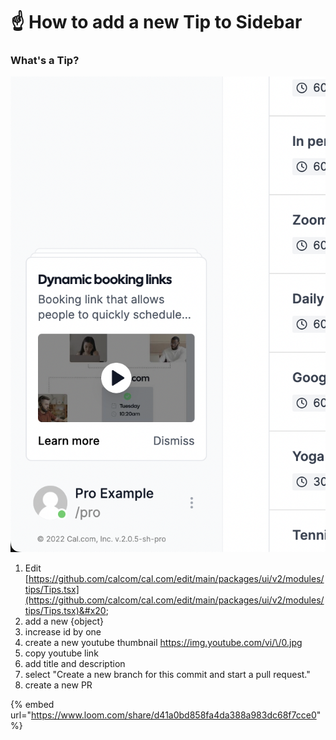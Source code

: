# ☝ How to add a new Tip to Sidebar

### What's a Tip?

![](<../.gitbook/assets/image (2).png>)

1. Edit [https://github.com/calcom/cal.com/edit/main/packages/ui/v2/modules/tips/Tips.tsx](https://github.com/calcom/cal.com/edit/main/packages/ui/v2/modules/tips/Tips.tsx)&#x20;
2. add a new {object}
3. increase id by one
4. create a new youtube thumbnail [https://img.youtube.com/vi/\<youtubeId>/0.jpg](https://img.youtube.com/vi/60HJt8DOVNo/0.jpg%22,)
5. copy youtube link
6. add title and description
7. select "Create a new branch for this commit and start a pull request."
8. create a new PR

{% embed url="https://www.loom.com/share/d41a0bd858fa4da388a983dc68f7cce0" %}




